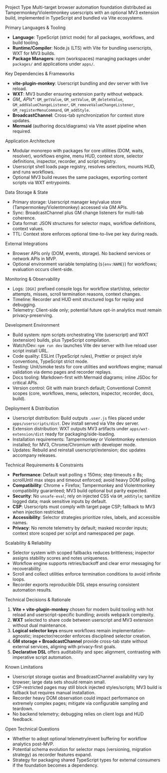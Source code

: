 Project Type
Multi-target browser automation foundation distributed as Tampermonkey/Violentmonkey userscripts with an optional MV3 extension build, implemented in TypeScript and bundled via Vite ecosystems.

Primary Languages & Tooling
- **Language**: TypeScript (strict mode) for all packages, workflows, and build tooling.
- **Runtime/Compiler**: Node.js (LTS) with Vite for bundling userscripts, WXT for MV3 builds.
- **Package Managers**: npm (workspaces) managing packages under `packages/` and applications under `apps/`.

Key Dependencies & Frameworks
- **vite-plugin-monkey**: Userscript bundling and dev server with live reload.
- **WXT**: MV3 bundler ensuring extension parity without webpack.
- **GM_* APIs**: `GM_getValue`, `GM_setValue`, `GM_deleteValue`, `GM_addValueChangeListener`, `GM_removeValueChangeListener`, `GM_registerMenuCommand`, `GM_addStyle`.
- **BroadcastChannel**: Cross-tab synchronization for context store updates.
- **Mermaid** (authoring docs/diagrams) via Vite asset pipeline when required.

Application Architecture
- Modular monorepo with packages for core utilities (DOM, waits, resolver), workflows engine, menu HUD, context store, selector definitions, inspector, recorder, and script registry.
- Userscript shell loads page registry, resolves selectors, mounts HUD, and runs workflows.
- Optional MV3 build reuses the same packages, exporting content scripts via WXT entrypoints.

Data Storage & State
- Primary storage: Userscript manager key/value store (Tampermonkey/Violentmonkey) accessed via GM APIs.
- Sync: BroadcastChannel plus GM change listeners for multi-tab coherence.
- Data format: JSON structures for selector maps, workflow definitions, context values.
- TTL: Context store enforces optional time-to-live per key during reads.

External Integrations
- Browser APIs only (DOM, events, storage). No backend services or network APIs in MVP.
- Optional environment variable templating (`${env:NAME}`) for workflows; evaluation occurs client-side.

Monitoring & Observability
- Logs: `[DGX]` prefixed console logs for workflow start/stop, selector attempts, misses, scroll termination reasons, context changes.
- Timeline: Recorder and HUD emit structured logs for replay and debugging.
- Telemetry: Client-side only; potential future opt-in analytics must remain privacy-preserving.

Development Environment
- Build system: npm scripts orchestrating Vite (userscript) and WXT (extension) builds, plus TypeScript compilation.
- Watch/Dev: `npm run dev` launches Vite dev server with live reload user script install URL.
- Code quality: ESLint (TypeScript rules), Prettier or project style conventions, TypeScript strict mode.
- Testing: Unit/smoke tests for core utilities and workflows engine; manual validation via demo pages and recorder replays.
- Docs tooling: Markdown-first with Mermaid diagrams; inline JSDoc for critical APIs.
- Version control: Git with main branch default; Conventional Commit scopes (core, workflows, menu, selectors, inspector, recorder, docs, build).

Deployment & Distribution
- Userscript distribution: Build outputs `.user.js` files placed under `apps/userscripts/dist`. Dev install served via Vite dev server.
- Extension distribution: WXT outputs MV3 artifacts under `apps/wxt-extension/dist` ready for packaging/side-loading.
- Installation requirements: Tampermonkey or Violentmonkey extension installed; for MV3, Chrome/Chromium with developer mode.
- Updates: Rebuild and reinstall userscript/extension; doc updates accompany releases.

Technical Requirements & Constraints
- **Performance**: Default wait polling ≤ 150ms; step timeouts ≤ 8s; scrollUntil max steps and timeout enforced; avoid heavy DOM polling.
- **Compatibility**: Chrome + Firefox; Tampermonkey and Violentmonkey compatibility guaranteed; MV3 build optional but parity expected.
- **Security**: No `unsafe-eval`; rely on injected CSS via `GM_addStyle`; sanitize logged data; mask sensitive inputs by default.
- **CSP**: Userscripts must comply with target page CSP; fallback to MV3 when injection restricted.
- **Accessibility**: Selector strategies prioritize roles, labels, and accessible names.
- **Privacy**: No remote telemetry by default; masked recorder inputs; context store scoped per script and namespaced per page.

Scalability & Reliability
- Selector system with scoped fallbacks reduces brittleness; inspector assigns stability scores and notes uniqueness.
- Workflow engine supports retries/backoff and clear error messaging for recoverability.
- Scroll and collect utilities enforce termination conditions to avoid infinite loops.
- Recorder exports reproducible DSL steps ensuring consistent automation results.

Technical Decisions & Rationale
1. **Vite + vite-plugin-monkey** chosen for modern build tooling with hot reload and userscript-specific bundling; avoids webpack complexity.
2. **WXT** selected to share code between userscript and MV3 extension without dual maintenance.
3. **Logical selector keys** ensure workflows remain implementation-agnostic; inspector/recorder enforces disciplined selector creation.
4. **GM storage + BroadcastChannel** provide cross-tab state without external services, aligning with privacy-first goals.
5. **Declarative DSL** offers auditability and spec alignment, contrasting with imperative script automation.

Known Limitations
- Userscript storage quotas and BroadcastChannel availability vary by browser; large data sets should remain small.
- CSP-restricted pages may still block injected styles/scripts; MV3 build is fallback but requires manual installation.
- Recorder heavy DOM observation could impact performance on extremely complex pages; mitigate via configurable sampling and teardown.
- No backend telemetry; debugging relies on client logs and HUD feedback.

Open Technical Questions
- Whether to adopt optional telemetry/event buffering for workflow analytics post-MVP.
- Potential schema evolution for selector maps (versioning, migration strategy) as recorder features expand.
- Strategy for packaging shared TypeScript types for external consumers if the foundation becomes a dependency.
